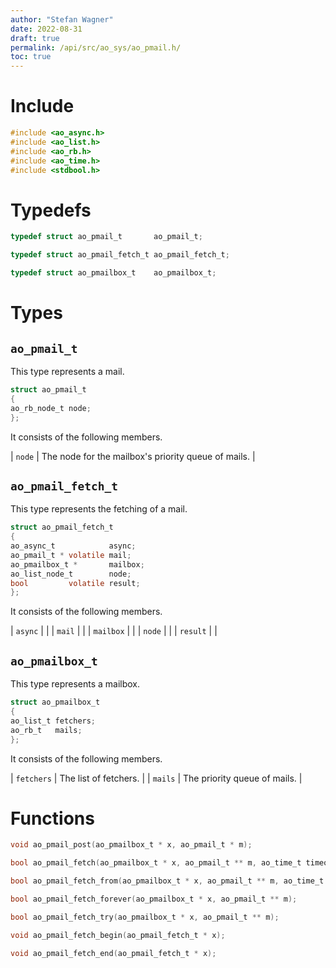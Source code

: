```yaml
---
author: "Stefan Wagner"
date: 2022-08-31
draft: true
permalink: /api/src/ao_sys/ao_pmail.h/
toc: true
---
```


# Include

```c
#include <ao_async.h>
#include <ao_list.h>
#include <ao_rb.h>
#include <ao_time.h>
#include <stdbool.h>
```

# Typedefs

```c
typedef struct ao_pmail_t       ao_pmail_t;
```

```c
typedef struct ao_pmail_fetch_t ao_pmail_fetch_t;
```

```c
typedef struct ao_pmailbox_t    ao_pmailbox_t;
```

# Types

## `ao_pmail_t`

This type represents a mail.

```c
struct ao_pmail_t
{
ao_rb_node_t node;
};
```

It consists of the following members.

| `node` | The node for the mailbox's priority queue of mails. |

## `ao_pmail_fetch_t`

This type represents the fetching of a mail.

```c
struct ao_pmail_fetch_t
{
ao_async_t            async;
ao_pmail_t * volatile mail;
ao_pmailbox_t *       mailbox;
ao_list_node_t        node;
bool         volatile result;
};
```

It consists of the following members.

| `async` | |
| `mail` | |
| `mailbox` | |
| `node` | |
| `result` | |

## `ao_pmailbox_t`

This type represents a mailbox.

```c
struct ao_pmailbox_t
{
ao_list_t fetchers;
ao_rb_t   mails;
};
```

It consists of the following members.

| `fetchers` | The list of fetchers. |
| `mails` | The priority queue of mails. |

# Functions

```c
void ao_pmail_post(ao_pmailbox_t * x, ao_pmail_t * m);
```

```c
bool ao_pmail_fetch(ao_pmailbox_t * x, ao_pmail_t ** m, ao_time_t timeout);
```

```c
bool ao_pmail_fetch_from(ao_pmailbox_t * x, ao_pmail_t ** m, ao_time_t timeout, ao_time_t beginning);
```

```c
bool ao_pmail_fetch_forever(ao_pmailbox_t * x, ao_pmail_t ** m);
```

```c
bool ao_pmail_fetch_try(ao_pmailbox_t * x, ao_pmail_t ** m);
```

```c
void ao_pmail_fetch_begin(ao_pmail_fetch_t * x);
```

```c
void ao_pmail_fetch_end(ao_pmail_fetch_t * x);
```
